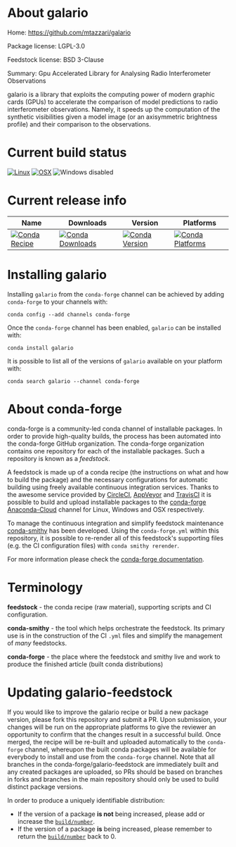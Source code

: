 About galario
=============

Home: https://github.com/mtazzari/galario

Package license: LGPL-3.0

Feedstock license: BSD 3-Clause

Summary: Gpu Accelerated Library for Analysing Radio Interferometer Observations

galario is a library that exploits the computing power of modern graphic
cards (GPUs) to accelerate the comparison of model predictions to radio
interferometer observations. Namely, it speeds up the computation of the
synthetic visibilities given a model image (or an axisymmetric brightness
profile) and their comparison to the observations.


Current build status
====================

[![Linux](https://img.shields.io/circleci/project/github/conda-forge/galario-feedstock/master.svg?label=Linux)](https://circleci.com/gh/conda-forge/galario-feedstock)
[![OSX](https://img.shields.io/travis/conda-forge/galario-feedstock/master.svg?label=macOS)](https://travis-ci.org/conda-forge/galario-feedstock)
![Windows disabled](https://img.shields.io/badge/Windows-disabled-lightgrey.svg)

Current release info
====================

| Name | Downloads | Version | Platforms |
| --- | --- | --- | --- |
| [![Conda Recipe](https://img.shields.io/badge/recipe-galario-green.svg)](https://anaconda.org/conda-forge/galario) | [![Conda Downloads](https://img.shields.io/conda/dn/conda-forge/galario.svg)](https://anaconda.org/conda-forge/galario) | [![Conda Version](https://img.shields.io/conda/vn/conda-forge/galario.svg)](https://anaconda.org/conda-forge/galario) | [![Conda Platforms](https://img.shields.io/conda/pn/conda-forge/galario.svg)](https://anaconda.org/conda-forge/galario) |

Installing galario
==================

Installing `galario` from the `conda-forge` channel can be achieved by adding `conda-forge` to your channels with:

```
conda config --add channels conda-forge
```

Once the `conda-forge` channel has been enabled, `galario` can be installed with:

```
conda install galario
```

It is possible to list all of the versions of `galario` available on your platform with:

```
conda search galario --channel conda-forge
```


About conda-forge
=================

conda-forge is a community-led conda channel of installable packages.
In order to provide high-quality builds, the process has been automated into the
conda-forge GitHub organization. The conda-forge organization contains one repository
for each of the installable packages. Such a repository is known as a *feedstock*.

A feedstock is made up of a conda recipe (the instructions on what and how to build
the package) and the necessary configurations for automatic building using freely
available continuous integration services. Thanks to the awesome service provided by
[CircleCI](https://circleci.com/), [AppVeyor](https://www.appveyor.com/)
and [TravisCI](https://travis-ci.org/) it is possible to build and upload installable
packages to the [conda-forge](https://anaconda.org/conda-forge)
[Anaconda-Cloud](https://anaconda.org/) channel for Linux, Windows and OSX respectively.

To manage the continuous integration and simplify feedstock maintenance
[conda-smithy](https://github.com/conda-forge/conda-smithy) has been developed.
Using the ``conda-forge.yml`` within this repository, it is possible to re-render all of
this feedstock's supporting files (e.g. the CI configuration files) with ``conda smithy rerender``.

For more information please check the [conda-forge documentation](https://conda-forge.org/docs/).

Terminology
===========

**feedstock** - the conda recipe (raw material), supporting scripts and CI configuration.

**conda-smithy** - the tool which helps orchestrate the feedstock.
                   Its primary use is in the construction of the CI ``.yml`` files
                   and simplify the management of *many* feedstocks.

**conda-forge** - the place where the feedstock and smithy live and work to
                  produce the finished article (built conda distributions)


Updating galario-feedstock
==========================

If you would like to improve the galario recipe or build a new
package version, please fork this repository and submit a PR. Upon submission,
your changes will be run on the appropriate platforms to give the reviewer an
opportunity to confirm that the changes result in a successful build. Once
merged, the recipe will be re-built and uploaded automatically to the
`conda-forge` channel, whereupon the built conda packages will be available for
everybody to install and use from the `conda-forge` channel.
Note that all branches in the conda-forge/galario-feedstock are
immediately built and any created packages are uploaded, so PRs should be based
on branches in forks and branches in the main repository should only be used to
build distinct package versions.

In order to produce a uniquely identifiable distribution:
 * If the version of a package **is not** being increased, please add or increase
   the [``build/number``](https://conda.io/docs/user-guide/tasks/build-packages/define-metadata.html#build-number-and-string).
 * If the version of a package **is** being increased, please remember to return
   the [``build/number``](https://conda.io/docs/user-guide/tasks/build-packages/define-metadata.html#build-number-and-string)
   back to 0.
